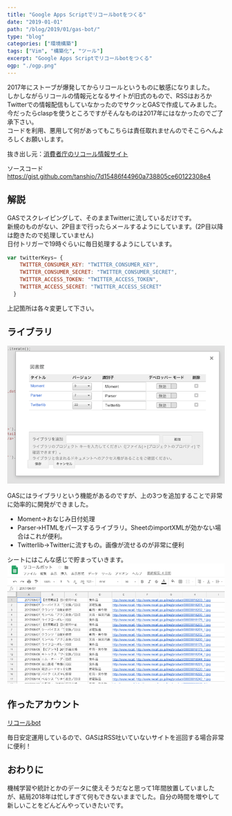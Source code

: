 ```yaml
---
title: "Google Apps Scriptでリコールbotをつくる"
date: "2019-01-01"
path: "/blog/2019/01/gas-bot/"
type: "blog"
categories: ["環境構築"]
tags: ["Vim", "構築化", "ツール"]
excerpt: "Google Apps Scriptでリコールbotをつくる"
ogp: "./ogp.png"
---
```



2017年にストーブが爆発してからリコールというものに敏感になりました。<br>しかしながらリコールの情報元となるサイトが旧式のもので、RSSはおろかTwitterでの情報配信もしていなかったのでサクッとGASで作成してみました。<br>今だったらclaspを使うところですがそんなものは2017年にはなかったのでご了承下さい。<br>コードを利用、悪用して何があってもこちらは責任取れませんのでそこらへんよろしくお願いします。

<p>抜き出し元：<a href="http://www.recall.go.jp/new/" target="_blank">消費者庁のリコール情報サイト</a></p>

<!-- wp:paragraph -->
<p>ソースコード<br><a href="https://gist.github.com/tanshio/7d15486f44960a738805ce60122308e4" target="_blank">https://gist.github.com/tanshio/7d15486f44960a738805ce60122308e4</a></p>
<!-- /wp:paragraph -->

<!-- wp:heading -->
## 解説
<!-- /wp:heading -->

<!-- wp:paragraph -->
<p>GASでスクレイピングして、そのままTwitterに流しているだけです。<br>新規のものがない、2P目まで行ったらメールするようにしています。(2P目以降は飽きたので処理していません)<br>日付トリガーで19時ぐらいに毎日処理するようにしています。</p>
<!-- /wp:paragraph -->

<!-- wp:code -->
```js
var twitterKeys= {
    TWITTER_CONSUMER_KEY: "TWITTER_CONSUMER_KEY",
    TWITTER_CONSUMER_SECRET: "TWITTER_CONSUMER_SECRET",
    TWITTER_ACCESS_TOKEN: "TWITTER_ACCESS_TOKEN",
    TWITTER_ACCESS_SECRET: "TWITTER_ACCESS_SECRET"    
  }
```
<!-- /wp:code -->

<!-- wp:paragraph -->
<p>上記箇所は各々変更して下さい。</p>
<!-- /wp:paragraph -->

<!-- wp:heading -->
## ライブラリ
<!-- /wp:heading -->

![](image.png)

<!-- wp:paragraph -->
<p>GASにはライブラリという機能があるのですが、上の3つを追加することで非常に効率的に開発ができました。<br></p>
<!-- /wp:paragraph -->

<!-- wp:list -->
<ul><li>Moment→おなじみ日付処理</li><li>Parser→HTMLをパースするライブラリ。SheetのimportXMLが効かない場合はこれが便利。</li><li>Twitterlib→Twitterに流すもの。画像が流せるのが非常に便利</li></ul>
<!-- /wp:list -->

シートにはこんな感じで貯まっていきます。
![](87fe885a40d813bc9ee2a6b7921d3499.png)


## 作ったアカウント


<a href="https://twitter.com/recall_bot_" target="_blank">リコールbot</a>



<p>毎日安定運用しているので、GASはRSS吐いていないサイトを巡回する場合非常に便利！</p>

## おわりに

機械学習や統計とかのデータに使えそうだなと思って1年間放置していましたが、結局2018年は忙しすぎて何もできないままでした。自分の時間を増やして新しいことをどんどんやっていきたいです。
